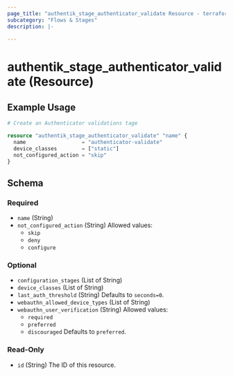 ```yaml
---
page_title: "authentik_stage_authenticator_validate Resource - terraform-provider-authentik"
subcategory: "Flows & Stages"
description: |-
  
---
```


# authentik_stage_authenticator_validate (Resource)



## Example Usage

```terraform
# Create an Authenticator validations tage

resource "authentik_stage_authenticator_validate" "name" {
  name                  = "authenticator-validate"
  device_classes        = ["static"]
  not_configured_action = "skip"
}
```

<!-- schema generated by tfplugindocs -->
## Schema

### Required

- `name` (String)
- `not_configured_action` (String) Allowed values:
  - `skip`
  - `deny`
  - `configure`

### Optional

- `configuration_stages` (List of String)
- `device_classes` (List of String)
- `last_auth_threshold` (String) Defaults to `seconds=0`.
- `webauthn_allowed_device_types` (List of String)
- `webauthn_user_verification` (String) Allowed values:
  - `required`
  - `preferred`
  - `discouraged`
 Defaults to `preferred`.

### Read-Only

- `id` (String) The ID of this resource.
